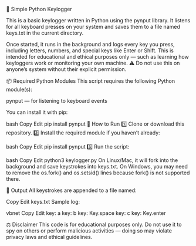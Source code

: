 🔑 Simple Python Keylogger

This is a basic keylogger written in Python using the pynput library.
It listens for all keyboard presses on your system and saves them to a file named keys.txt in the current directory.

Once started, it runs in the background and logs every key you press, including letters, numbers, and special keys like Enter or Shift.
This is intended for educational and ethical purposes only — such as learning how keyloggers work or monitoring your own machine.
⚠️ Do not use this on anyone’s system without their explicit permission.

📦 Required Python Modules
This script requires the following Python module(s):

pynput — for listening to keyboard events

You can install it with pip:

bash
Copy
Edit
pip install pynput
🚀 How to Run
1️⃣ Clone or download this repository.
2️⃣ Install the required module if you haven’t already:

bash
Copy
Edit
pip install pynput
3️⃣ Run the script:

bash
Copy
Edit
python3 keylogger.py
On Linux/Mac, it will fork into the background and save keystrokes into keys.txt.
On Windows, you may need to remove the os.fork() and os.setsid() lines because fork() is not supported there.

📄 Output
All keystrokes are appended to a file named:

Copy
Edit
keys.txt
Sample log:

vbnet
Copy
Edit
key: a
key: b
key: Key.space
key: c
key: Key.enter

⚖️ Disclaimer
This code is for educational purposes only.
Do not use it to spy on others or perform malicious activities — doing so may violate privacy laws and ethical guidelines.
